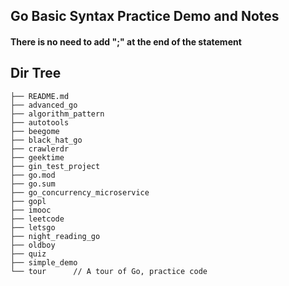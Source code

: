 ## Go Basic Syntax Practice Demo and Notes

#### There is no need to add ";" at the end of the statement


## Dir Tree

```
├── README.md
├── advanced_go
├── algorithm_pattern
├── autotools
├── beegome
├── black_hat_go
├── crawlerdr
├── geektime
├── gin_test_project
├── go.mod
├── go.sum
├── go_concurrency_microservice
├── gopl
├── imooc
├── leetcode
├── letsgo
├── night_reading_go
├── oldboy
├── quiz
├── simple_demo
└── tour      // A tour of Go, practice code
```